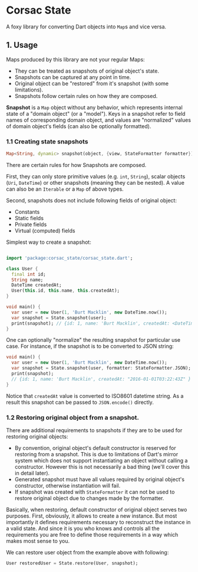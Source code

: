 # Corsac State

A foxy library for converting Dart objects into `Map`s and vice versa.

## 1. Usage

Maps produced by this library are not your regular Maps:

* They can be treated as snapshots of original object's state.
* Snapshots can be captured at any point in time.
* Original object can be "restored" from it's snapshot (with some limitations).
* Snapshots follow certain rules on how they are composed.

**Snapshot** is a `Map` object without any behavior, which represents
internal state of a "domain object" (or a "model"). Keys in a snapshot
refer to field names of corresponding domain object, and values are
"normalized" values of domain object's fields (can also be optionally
formatted).

### 1.1 Creating state snapshots

```dart
Map<String, dynamic> snapshot(object, {view, StateFormatter formatter});
```

There are certain rules for how Snapshots are composed.

First, they can only store primitive values (e.g. `int`, `String`), scalar objects
(`Uri`, `DateTime`) or other snapshots (meaning they can be nested). A value
can also be an `Iterable` or a `Map` of above types.

Second, snapshots does not include following fields of original object:

* Constants
* Static fields
* Private fields
* Virtual (computed) fields

Simplest way to create a snapshot:

```dart

import 'package:corsac_state/corsac_state.dart';

class User {
  final int id;
  String name;
  DateTime createdAt;
  User(this.id, this.name, this.createdAt);
}

void main() {
  var user = new User(1, 'Burt Macklin', new DateTime.now());
  var snapshot = State.snapshot(user);
  print(snapshot); // {id: 1, name: 'Burt Macklin', createdAt: <DateTime> }
}
```

One can optionally "normalize" the resulting snapshot for particular use case.
For instance, if the snapshot is to be converted to JSON string:

```dart
void main() {
  var user = new User(1, 'Burt Macklin', new DateTime.now());
  var snapshot = State.snapshot(user, formatter: StateFormatter.JSON);
  print(snapshot);
  // {id: 1, name: 'Burt Macklin', createdAt: "2016-01-01T03:22:43Z" }
}
```

Notice that `createdAt` value is converted to ISO8601 datetime string. As a
result this snapshot can be passed to `JSON.encode()` directly.

### 1.2 Restoring original object from a snapshot.

There are additional requirements to snapshots if they are to be used for
restoring original objects:

* By convention, original object's default constructor is reserved for restoring
  from a snapshot. This is due to limitations of Dart's mirror system which does
  not support instantiating an object without calling a constructor. However
  this is not necessarily a bad thing (we'll cover this in detail later).
* Generated snapshot must have all values required by original object's
  constructor, otherwise instantiation will fail.
* If snapshot was created with `StateFormatter` it can not be used to restore
  original object due to changes made by the formatter.

Basically, when restoring, default constructor of original object serves two
purposes. First, obviously, it allows to create a new instance. But most
importantly it defines requirements necessary to reconstruct the instance
in a valid state. And since it is you who knows and controls all the
requirements you are free to define those requirements in a way which makes
most sense to you.

We can restore user object from the example above with following:

```dart
User restoredUser = State.restore(User, snapshot);
```
